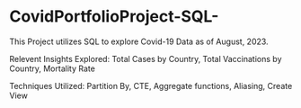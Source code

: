 # CovidPortfolioProject-SQL-

This Project utilizes SQL to explore Covid-19 Data as of August, 2023. 

Relevent Insights Explored:
Total Cases by Country,
Total Vaccinations by Country,
Mortality Rate

Techniques Utilized:
Partition By,
CTE,
Aggregate functions,
Aliasing,
Create View
